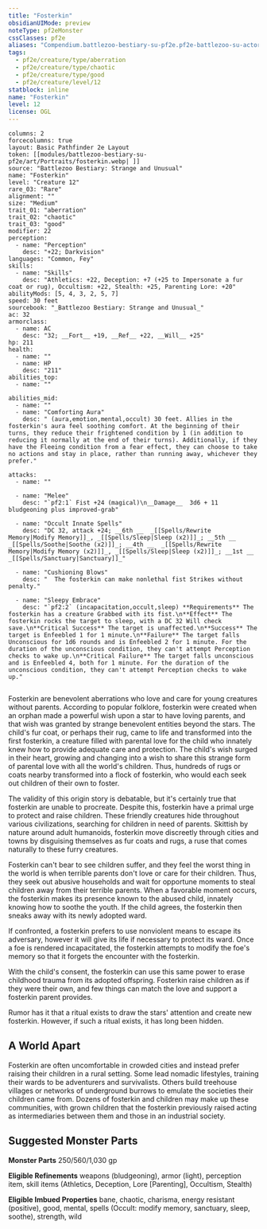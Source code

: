 ```yaml
---
title: "Fosterkin"
obsidianUIMode: preview
noteType: pf2eMonster
cssClasses: pf2e
aliases: "Compendium.battlezoo-bestiary-su-pf2e.pf2e-battlezoo-su-actors.Actor.h4PvkZve2Sabg4lS" 
tags:
  - pf2e/creature/type/aberration
  - pf2e/creature/type/chaotic
  - pf2e/creature/type/good
  - pf2e/creature/level/12
statblock: inline
name: "Fosterkin"
level: 12
license: OGL
---
```


```statblock
columns: 2
forcecolumns: true
layout: Basic Pathfinder 2e Layout
token: [[modules/battlezoo-bestiary-su-pf2e/art/Portraits/fosterkin.webp| ]]
source: "Battlezoo Bestiary: Strange and Unusual"
name: "Fosterkin"
level: "Creature 12"
rare_03: "Rare"
alignment: ""
size: "Medium"
trait_01: "aberration"
trait_02: "chaotic"
trait_03: "good"
modifier: 22
perception:
  - name: "Perception"
    desc: "+22; Darkvision"
languages: "Common, Fey"
skills:
  - name: "Skills"
    desc: "Athletics: +22, Deception: +7 (+25 to Impersonate a fur coat or rug), Occultism: +22, Stealth: +25, Parenting Lore: +20"
abilityMods: [5, 4, 3, 2, 5, 7]
speed: 30 feet
sourcebook: "_Battlezoo Bestiary: Strange and Unusual_"
ac: 32
armorclass:
  - name: AC
    desc: "32; __Fort__ +19, __Ref__ +22, __Will__ +25"
hp: 211
health:
  - name: ""
  - name: HP
    desc: "211"
abilities_top:
  - name: ""

abilities_mid:
  - name: ""
  - name: "Comforting Aura"
    desc: " (aura,emotion,mental,occult) 30 feet. Allies in the fosterkin's aura feel soothing comfort. At the beginning of their turns, they reduce their frightened condition by 1 (in addition to reducing it normally at the end of their turns). Additionally, if they have the Fleeing condition from a fear effect, they can choose to take no actions and stay in place, rather than running away, whichever they prefer."

attacks:
  - name: ""

  - name: "Melee"
    desc: "`pf2:1` Fist +24 (magical)\n__Damage__  3d6 + 11 bludgeoning plus improved-grab"

  - name: "Occult Innate Spells"
    desc: "DC 32, attack +24; __6th __  _[[Spells/Rewrite Memory|Modify Memory]]_, _[[Spells/Sleep|Sleep (x2)]]_; __5th __  _[[Spells/Soothe|Soothe (x2)]]_; __4th __  _[[Spells/Rewrite Memory|Modify Memory (x2)]]_, _[[Spells/Sleep|Sleep (x2)]]_; __1st __  _[[Spells/Sanctuary|Sanctuary]]_"

  - name: "Cushioning Blows"
    desc: "  The fosterkin can make nonlethal fist Strikes without penalty."

  - name: "Sleepy Embrace"
    desc: "`pf2:2` (incapacitation,occult,sleep) **Requirements** The fosterkin has a creature Grabbed with its fist.\n**Effect** The fosterkin rocks the target to sleep, with a DC 32 Will check save.\n**Critical Success** The target is unaffected.\n**Success** The target is Enfeebled 1 for 1 minute.\n**Failure** The target falls Unconscious for 1d6 rounds and is Enfeebled 2 for 1 minute. For the duration of the unconscious condition, they can't attempt Perception checks to wake up.\n**Critical Failure** The target falls unconscious and is Enfeebled 4, both for 1 minute. For the duration of the unconscious condition, they can't attempt Perception checks to wake up."
 
```



Fosterkin are benevolent aberrations who love and care for young creatures without parents. According to popular folklore, fosterkin were created when an orphan made a powerful wish upon a star to have loving parents, and that wish was granted by strange benevolent entities beyond the stars. The child's fur coat, or perhaps their rug, came to life and transformed into the first fosterkin, a creature filled with parental love for the child who innately knew how to provide adequate care and protection. The child's wish surged in their heart, growing and changing into a wish to share this strange form of parental love with all the world's children. Thus, hundreds of rugs or coats nearby transformed into a flock of fosterkin, who would each seek out children of their own to foster.

The validity of this origin story is debatable, but it's certainly true that fosterkin are unable to procreate. Despite this, fosterkin have a primal urge to protect and raise children. These friendly creatures hide throughout various civilizations, searching for children in need of parents. Skittish by nature around adult humanoids, fosterkin move discreetly through cities and towns by disguising themselves as fur coats and rugs, a ruse that comes naturally to these furry creatures.

Fosterkin can't bear to see children suffer, and they feel the worst thing in the world is when terrible parents don't love or care for their children. Thus, they seek out abusive households and wait for opportune moments to steal children away from their terrible parents. When a favorable moment occurs, the fosterkin makes its presence known to the abused child, innately knowing how to soothe the youth. If the child agrees, the fosterkin then sneaks away with its newly adopted ward.

If confronted, a fosterkin prefers to use nonviolent means to escape its adversary, however it will give its life if necessary to protect its ward. Once a foe is rendered incapacitated, the fosterkin attempts to modify the foe's memory so that it forgets the encounter with the fosterkin.

With the child's consent, the fosterkin can use this same power to erase childhood trauma from its adopted offspring. Fosterkin raise children as if they were their own, and few things can match the love and support a fosterkin parent provides.

Rumor has it that a ritual exists to draw the stars' attention and create new fosterkin. However, if such a ritual exists, it has long been hidden.

## A World Apart

Fosterkin are often uncomfortable in crowded cities and instead prefer raising their children in a rural setting. Some lead nomadic lifestyles, training their wards to be adventurers and survivalists. Others build treehouse villages or networks of underground burrows to emulate the societies their children came from. Dozens of fosterkin and children may make up these communities, with grown children that the fosterkin previously raised acting as intermediaries between them and those in an industrial society.

## Suggested Monster Parts

**Monster Parts** 250/560/1,030 gp

**Eligible Refinements** weapons (bludgeoning), armor (light), perception item, skill items (Athletics, Deception, Lore \[Parenting\], Occultism, Stealth)

**Eligible Imbued Properties** bane, chaotic, charisma, energy resistant (positive), good, mental, spells (Occult: modify memory, sanctuary, sleep, soothe), strength, wild
